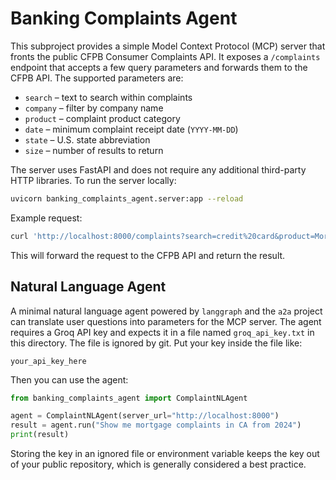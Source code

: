 # Banking Complaints Agent

This subproject provides a simple Model Context Protocol (MCP) server that
fronts the public CFPB Consumer Complaints API. It exposes a `/complaints`
endpoint that accepts a few query parameters and forwards them to the CFPB API.
The supported parameters are:

- `search` – text to search within complaints
- `company` – filter by company name
- `product` – complaint product category
- `date` – minimum complaint receipt date (`YYYY-MM-DD`)
- `state` – U.S. state abbreviation
- `size` – number of results to return

The server uses FastAPI and does not require any additional third-party HTTP
libraries. To run the server locally:

```bash
uvicorn banking_complaints_agent.server:app --reload
```

Example request:

```bash
curl 'http://localhost:8000/complaints?search=credit%20card&product=Mortgage&state=CA&date=2023-01-01&size=5'
```

This will forward the request to the CFPB API and return the result.

## Natural Language Agent

A minimal natural language agent powered by `langgraph` and the `a2a` project
can translate user questions into parameters for the MCP server. The agent
requires a Groq API key and expects it in a file named `groq_api_key.txt` in
this directory. The file is ignored by git. Put your key inside the file like:

```text
your_api_key_here
```

Then you can use the agent:

```python
from banking_complaints_agent import ComplaintNLAgent

agent = ComplaintNLAgent(server_url="http://localhost:8000")
result = agent.run("Show me mortgage complaints in CA from 2024")
print(result)
```

Storing the key in an ignored file or environment variable keeps the key out of
your public repository, which is generally considered a best practice.
